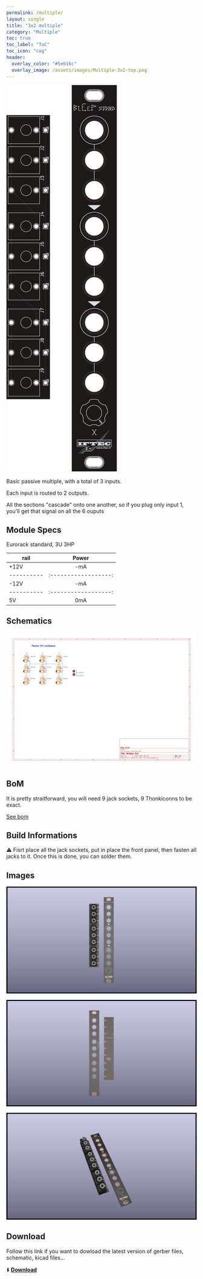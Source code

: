 ```yaml
---
permalink: /multiple/
layout: single
title: "3x2 multiple"
category: "Multiple"
toc: true
toc_label: "ToC"
toc_icon: "cog"
header:
  overlay_color: "#5e616c"
  overlay_image: /assets/images/Multiple-3x2-top.png
---
```


![Multiple-3x2-top](/assets/images/Multiple-3x2-top.png)

Basic passive multiple, with a total of 3 inputs.

Each input is routed to 2 outputs.

All the sections "cascade" onto one another, so if you plug only input 1, you'll get that signal on all the 6 ouputs

## Module Specs

Eurorack standard, 3U 3HP

|   rail   |      Power         |
|----------|:------------------:|
|   +12V   |        -mA         |
|----------|:------------------:|
|   -12V   |        -mA         |
|----------|:------------------:|
|    5V    |         0mA        |

## Schematics

![Multiple-3x2 schematic](/assets/images/Multiple-3x2_V1.0--Schematic.svg)

## BoM

It is pretty straitforward, you will need 9 jack sockets, 9 Thonkiconns to be exact. 

[See bom](/assets/bom/Multiple-3x2_V1.0--iBoM.html)

## Build Informations

:warning: Fisrt place all the jack sockets, put in place the front panel, then fasten all jacks to it. Once this is done, you can solder them. 

## Images

![3D single Multiple-3x2(front)](/assets/images/Multiple-3x2-3D_top.png)

![3D single Multiple-3x2(back)](/assets/images/Multiple-3x2-3D_bottom.png)

![3D single Multiple-3x2(iso)](/assets/images/Multiple-3x2-3D_top30deg.png)

## Download

Follow this link if you want to dowload the latest version of gerber files, schematic, kicad files...

:arrow_down: [**Download**](https://github.com/BleepSound/multiple-3x2/releases)
